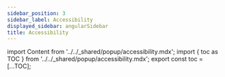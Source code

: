 ```yaml
---
sidebar_position: 3
sidebar_label: Accessibility
displayed_sidebar: angularSidebar
title: Accessibility
---
```


import Content from '../../_shared/popup/accessibility.mdx';
import { toc as TOC } from '../../_shared/popup/accessibility.mdx';
export const toc = [...TOC];

<Content />
